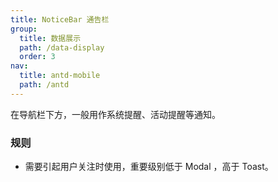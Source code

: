 ```yaml
---
title: NoticeBar 通告栏
group:
  title: 数据展示
  path: /data-display
  order: 3
nav:
  title: antd-mobile
  path: /antd
---
```


在导航栏下方，一般用作系统提醒、活动提醒等通知。

### 规则
- 需要引起用户关注时使用，重要级别低于 Modal ，高于 Toast。

<code src="./demos/basic.tsx" />

<API/>
